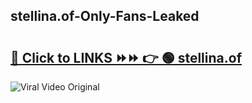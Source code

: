 
 ## stellina.of-Only-Fans-Leaked

# <h2><a href="https://clipsfans.com/stellina.of&ref=git">🔗 Click to LINKS ⏩⏩ 👉 🟢 stellina.of </a></h2>

<a href="https://clipsfans.com/stellina.of&ref=git" rel="nofollow" data-target="animated-image.originalLink"><img src="https://i.ibb.co.com/xMMVF88/686577567.gif" alt="Viral Video Original" style="max-width: 100%; display: inline-block;" data-target="animated-image.originalImage"></a>
